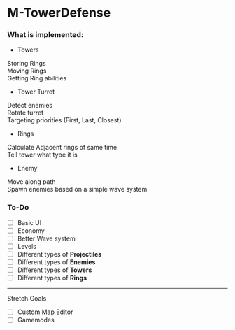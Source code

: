 # M-TowerDefense
 
### What is implemented:

- Towers

Storing Rings  
Moving Rings  
Getting Ring abilities

- Tower Turret

Detect enemies  
Rotate turret  
Targeting priorities (First, Last, Closest)

- Rings

Calculate Adjacent rings of same time  
Tell tower what type it is

- Enemy

Move along path  
Spawn enemies based on a simple wave system


### To-Do

- [ ] Basic UI
- [ ] Economy
- [ ] Better Wave system
- [ ] Levels
- [ ] Different types of **Projectiles**
- [ ] Different types of **Enemies**
- [ ] Different types of **Towers**
- [ ] Different types of **Rings**

------
Stretch Goals

- [ ] Custom Map Editor
- [ ] Gamemodes
